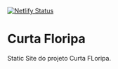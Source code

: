 [![Netlify Status](https://api.netlify.com/api/v1/badges/17fe8951-108e-4475-8ab6-ff248daad72b/deploy-status)](https://app.netlify.com/sites/curtafloripa/deploys)

# Curta Floripa
Static Site do projeto Curta FLoripa.
